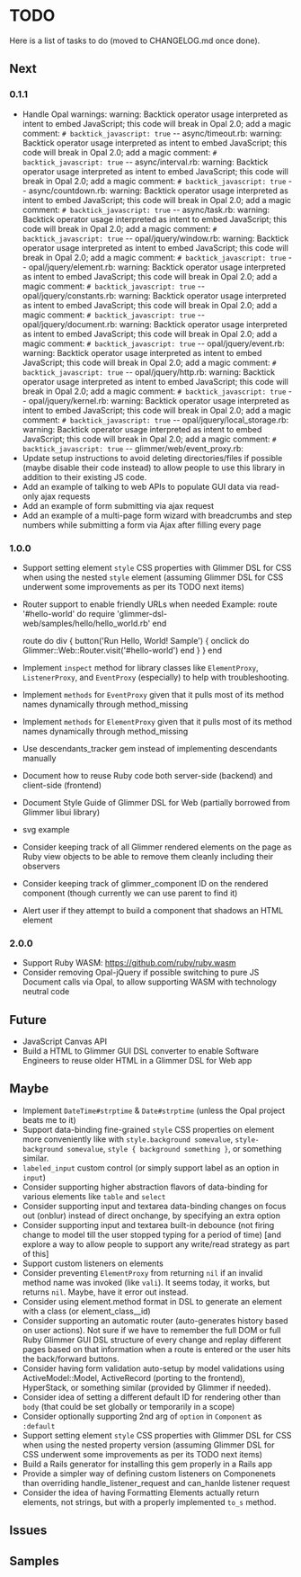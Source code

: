 # TODO

Here is a list of tasks to do (moved to CHANGELOG.md once done).

## Next

### 0.1.1

- Handle Opal warnings:
warning: Backtick operator usage interpreted as intent to embed JavaScript; this code will break in Opal 2.0; add a magic comment: `# backtick_javascript: true` -- async/timeout.rb:
warning: Backtick operator usage interpreted as intent to embed JavaScript; this code will break in Opal 2.0; add a magic comment: `# backtick_javascript: true` -- async/interval.rb:
warning: Backtick operator usage interpreted as intent to embed JavaScript; this code will break in Opal 2.0; add a magic comment: `# backtick_javascript: true` -- async/countdown.rb:
warning: Backtick operator usage interpreted as intent to embed JavaScript; this code will break in Opal 2.0; add a magic comment: `# backtick_javascript: true` -- async/task.rb:
warning: Backtick operator usage interpreted as intent to embed JavaScript; this code will break in Opal 2.0; add a magic comment: `# backtick_javascript: true` -- opal/jquery/window.rb:
warning: Backtick operator usage interpreted as intent to embed JavaScript; this code will break in Opal 2.0; add a magic comment: `# backtick_javascript: true` -- opal/jquery/element.rb:
warning: Backtick operator usage interpreted as intent to embed JavaScript; this code will break in Opal 2.0; add a magic comment: `# backtick_javascript: true` -- opal/jquery/constants.rb:
warning: Backtick operator usage interpreted as intent to embed JavaScript; this code will break in Opal 2.0; add a magic comment: `# backtick_javascript: true` -- opal/jquery/document.rb:
warning: Backtick operator usage interpreted as intent to embed JavaScript; this code will break in Opal 2.0; add a magic comment: `# backtick_javascript: true` -- opal/jquery/event.rb:
warning: Backtick operator usage interpreted as intent to embed JavaScript; this code will break in Opal 2.0; add a magic comment: `# backtick_javascript: true` -- opal/jquery/http.rb:
warning: Backtick operator usage interpreted as intent to embed JavaScript; this code will break in Opal 2.0; add a magic comment: `# backtick_javascript: true` -- opal/jquery/kernel.rb:
warning: Backtick operator usage interpreted as intent to embed JavaScript; this code will break in Opal 2.0; add a magic comment: `# backtick_javascript: true` -- opal/jquery/local_storage.rb:
warning: Backtick operator usage interpreted as intent to embed JavaScript; this code will break in Opal 2.0; add a magic comment: `# backtick_javascript: true` -- glimmer/web/event_proxy.rb:
- Update setup instructions to avoid deleting directories/files if possible (maybe disable their code instead) to allow people to use this library in addition to their existing JS code.
- Add an example of talking to web APIs to populate GUI data via read-only ajax requests
- Add an example of form submitting via ajax request
- Add an example of a multi-page form wizard with breadcrumbs and step numbers while submitting a form via Ajax after filling every page

### 1.0.0

- Support setting element `style` CSS properties with Glimmer DSL for CSS when using the nested `style` element (assuming Glimmer DSL for CSS underwent some improvements as per its TODO next items)
- Router support to enable friendly URLs when needed
Example:
  route '#hello-world' do
    require 'glimmer-dsl-web/samples/hello/hello_world.rb'
  end

  route do
    div {
      button('Run Hello, World! Sample') {
        onclick do
          Glimmer::Web::Router.visit('#hello-world')
        end
      }
    }
  end
- Implement `inspect` method for library classes like `ElementProxy`, `ListenerProxy`, and `EventProxy` (especially) to help with troubleshooting.
- Implement `methods` for `EventProxy` given that it pulls most of its method names dynamically through method_missing
- Implement `methods` for `ElementProxy` given that it pulls most of its method names dynamically through method_missing
- Use descendants_tracker gem instead of implementing descendants manually
- Document how to reuse Ruby code both server-side (backend) and client-side (frontend)
- Document Style Guide of Glimmer DSL for Web (partially borrowed from Glimmer libui library)
- svg example
- Consider keeping track of all Glimmer rendered elements on the page as Ruby view objects to be able to remove them cleanly including their observers
- Consider keeping track of glimmer_component ID on the rendered component (though currently we can use parent to find it)
- Alert user if they attempt to build a component that shadows an HTML element

### 2.0.0

- Support Ruby WASM: https://github.com/ruby/ruby.wasm
- Consider removing Opal-jQuery if possible switching to pure JS Document calls via Opal, to allow supporting WASM with technology neutral code

## Future

- JavaScript Canvas API
- Build a HTML to Glimmer GUI DSL converter to enable Software Engineers to reuse older HTML in a Glimmer DSL for Web app

## Maybe

- Implement `DateTime#strptime` & `Date#strptime` (unless the Opal project beats me to it)
- Support data-binding fine-grained `style` CSS properties on element more conveniently like with `style.background somevalue`, `style-background somevalue`, `style { background something }`, or something similar.
- `labeled_input` custom control (or simply support label as an option in `input`)
- Consider supporting higher abstraction flavors of data-binding for various elements like `table` and `select`
- Consider supporting input and textarea data-binding changes on focus out (onblur) instead of direct onchange, by specifying an extra option
- Consider supporting input and textarea built-in debounce (not firing change to model till the user stopped typing for a period of time) [and explore a way to allow people to support any write/read strategy as part of this]
- Support custom listeners on elements
- Consider preventing `ElementProxy` from returning `nil` if an invalid method name was invoked (like `vali`). It seems today, it works, but returns `nil`. Maybe, have it error out instead.
- Consider using element.method format in DSL to generate an element with a class (or element_class__id)
- Consider supporting an automatic router (auto-generates history based on user actions). Not sure if we have to remember the full DOM or full Ruby Glimmer GUI DSL structure of every change and replay different pages based on that information when a route is entered or the user hits the back/forward buttons.
- Consider having form validation auto-setup by model validations using ActiveModel::Model, ActiveRecord (porting to the frontend), HyperStack, or something similar (provided by Glimmer if needed).
- Consider idea of setting a different default ID for rendering other than `body` (that could be set globally or temporarily in a scope)
- Consider optionally supporting 2nd arg of `option` in `Component` as `:default`
- Support setting element `style` CSS properties with Glimmer DSL for CSS when using the nested property version (assuming Glimmer DSL for CSS underwent some improvements as per its TODO next items)
- Build a Rails generator for installing this gem properly in a Rails app
- Provide a simpler way of defining custom listeners on Componenets than overriding handle_listener_request and can_hanlde listener request
- Consider the idea of having Formatting Elements actually return elements, not strings, but with a properly implemented `to_s` method.

## Issues

## Samples
